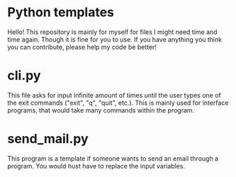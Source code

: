 # Python templates

Hello! This repository is mainly for myself for files I might need time and time again. Though it is fine for you to use. If you have anything you think you can contribute, please help my code be better!

# cli.py
This file asks for input infinite amount of times until the user types one of the exit commands ("exit", "q", "quit", etc.). This is mainly used for interface programs, that would take many commands within the program. 

# send_mail.py
This program is a template if someone wants to send an email through a program. You would hust have to replace the input variables.
